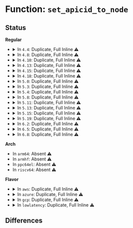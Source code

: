 # Function: <code>set_apicid_to_node</code>

## Status
<b>Regular</b>
<ul>
<li>
<details>
<summary>In <code>4.4</code>: Duplicate, Full Inline ⚠️</summary>

**Collision:** Static Duplication

**Inline:** Full

**Transformation:** False

**Instances:**

```
In arch/x86/kernel/acpi/boot.c (ffffffff8104f528)
Location: arch/x86/include/asm/numa.h:36
Inline: True
Inline callers:
  - arch/x86/kernel/acpi/boot.c:acpi_unmap_cpu
  - arch/x86/kernel/acpi/boot.c:acpi_map_cpu
```
```
In arch/x86/mm/numa.c (ffffffff81f789fa)
Location: arch/x86/include/asm/numa.h:36
Inline: True
Inline callers:
  - arch/x86/mm/numa.c:numa_init
```
```
In arch/x86/mm/amdtopology.c (ffffffff81f79320)
Location: arch/x86/include/asm/numa.h:36
Inline: True
Inline callers:
  - arch/x86/mm/amdtopology.c:amd_numa_init
```
```
In arch/x86/mm/srat.c (ffffffff81f794b2)
Location: arch/x86/include/asm/numa.h:36
Inline: True
Inline callers:
  - arch/x86/mm/srat.c:acpi_numa_x2apic_affinity_init
  - arch/x86/mm/srat.c:acpi_numa_processor_affinity_init
```
</details>
</li>
<li>
<details>
<summary>In <code>4.8</code>: Duplicate, Full Inline ⚠️</summary>

**Collision:** Static Duplication

**Inline:** Full

**Transformation:** False

**Instances:**

```
In arch/x86/kernel/acpi/boot.c (ffffffff8104fb18)
Location: arch/x86/include/asm/numa.h:36
Inline: True
Inline callers:
  - arch/x86/kernel/acpi/boot.c:acpi_unmap_cpu
```
```
In arch/x86/mm/numa.c (ffffffff81fa119c)
Location: arch/x86/include/asm/numa.h:36
Inline: True
Inline callers:
  - arch/x86/mm/numa.c:numa_init
```
```
In arch/x86/mm/amdtopology.c (ffffffff81fa1a70)
Location: arch/x86/include/asm/numa.h:36
Inline: True
Inline callers:
  - arch/x86/mm/amdtopology.c:amd_numa_init
```
```
In arch/x86/mm/srat.c (ffffffff81fa1b63)
Location: arch/x86/include/asm/numa.h:36
Inline: True
Inline callers:
  - arch/x86/mm/srat.c:acpi_numa_x2apic_affinity_init
```
</details>
</li>
<li>
<details>
<summary>In <code>4.10</code>: Duplicate, Full Inline ⚠️</summary>

**Collision:** Static Duplication

**Inline:** Full

**Transformation:** False

**Instances:**

```
In arch/x86/kernel/acpi/boot.c (ffffffff81052288)
Location: arch/x86/include/asm/numa.h:36
Inline: True
Inline callers:
  - arch/x86/kernel/acpi/boot.c:acpi_unmap_cpu
```
```
In arch/x86/mm/numa.c (ffffffff81fdc8d7)
Location: arch/x86/include/asm/numa.h:36
Inline: True
Inline callers:
  - arch/x86/mm/numa.c:numa_init
```
```
In arch/x86/mm/amdtopology.c (ffffffff81fdd051)
Location: arch/x86/include/asm/numa.h:36
Inline: True
Inline callers:
  - arch/x86/mm/amdtopology.c:amd_numa_init
```
```
In arch/x86/mm/srat.c (ffffffff81fdd146)
Location: arch/x86/include/asm/numa.h:36
Inline: True
Inline callers:
  - arch/x86/mm/srat.c:acpi_numa_x2apic_affinity_init
```
</details>
</li>
<li>
<details>
<summary>In <code>4.13</code>: Duplicate, Full Inline ⚠️</summary>

**Collision:** Static Duplication

**Inline:** Full

**Transformation:** False

**Instances:**

```
In arch/x86/kernel/acpi/boot.c (ffffffff81051e58)
Location: arch/x86/include/asm/numa.h:36
Inline: True
Inline callers:
  - arch/x86/kernel/acpi/boot.c:acpi_unmap_cpu
```
```
In arch/x86/mm/numa.c (ffffffff820bd90a)
Location: arch/x86/include/asm/numa.h:36
Inline: True
Inline callers:
  - arch/x86/mm/numa.c:numa_init
```
```
In arch/x86/mm/amdtopology.c (ffffffff820bdfb3)
Location: arch/x86/include/asm/numa.h:36
Inline: True
Inline callers:
  - arch/x86/mm/amdtopology.c:amd_numa_init
```
```
In arch/x86/mm/srat.c (ffffffff820be141)
Location: arch/x86/include/asm/numa.h:36
Inline: True
Inline callers:
  - arch/x86/mm/srat.c:acpi_numa_x2apic_affinity_init
```
</details>
</li>
<li>
<details>
<summary>In <code>4.15</code>: Duplicate, Full Inline ⚠️</summary>

**Collision:** Static Duplication

**Inline:** Full

**Transformation:** False

**Instances:**

```
In arch/x86/kernel/acpi/boot.c (ffffffff81055ac8)
Location: arch/x86/include/asm/numa.h:37
Inline: True
Inline callers:
  - arch/x86/kernel/acpi/boot.c:acpi_unmap_cpu
```
```
In arch/x86/mm/numa.c (ffffffff826c4741)
Location: arch/x86/include/asm/numa.h:37
Inline: True
Inline callers:
  - arch/x86/mm/numa.c:numa_init
```
```
In arch/x86/mm/amdtopology.c (ffffffff826c4ded)
Location: arch/x86/include/asm/numa.h:37
Inline: True
Inline callers:
  - arch/x86/mm/amdtopology.c:amd_numa_init
```
```
In arch/x86/mm/srat.c (ffffffff826c4f81)
Location: arch/x86/include/asm/numa.h:37
Inline: True
Inline callers:
  - arch/x86/mm/srat.c:acpi_numa_x2apic_affinity_init
```
</details>
</li>
<li>
<details>
<summary>In <code>4.18</code>: Duplicate, Full Inline ⚠️</summary>

**Collision:** Static Duplication

**Inline:** Full

**Transformation:** False

**Instances:**

```
In arch/x86/kernel/acpi/boot.c (ffffffff81058945)
Location: arch/x86/include/asm/numa.h:37
Inline: True
Inline callers:
  - arch/x86/kernel/acpi/boot.c:acpi_unmap_cpu
  - arch/x86/kernel/acpi/boot.c:acpi_map_cpu
```
```
In arch/x86/mm/numa.c (ffffffff826ee9e3)
Location: arch/x86/include/asm/numa.h:37
Inline: True
Inline callers:
  - arch/x86/mm/numa.c:numa_init
```
```
In arch/x86/mm/amdtopology.c (ffffffff826ef141)
Location: arch/x86/include/asm/numa.h:37
Inline: True
Inline callers:
  - arch/x86/mm/amdtopology.c:amd_numa_init
```
```
In arch/x86/mm/srat.c (ffffffff826ef2bd)
Location: arch/x86/include/asm/numa.h:37
Inline: True
Inline callers:
  - arch/x86/mm/srat.c:acpi_numa_processor_affinity_init
  - arch/x86/mm/srat.c:acpi_numa_x2apic_affinity_init
```
</details>
</li>
<li>
<details>
<summary>In <code>5.0</code>: Duplicate, Full Inline ⚠️</summary>

**Collision:** Static Duplication

**Inline:** Full

**Transformation:** False

**Instances:**

```
In arch/x86/kernel/acpi/boot.c (ffffffff8105e565)
Location: arch/x86/include/asm/numa.h:37
Inline: True
Inline callers:
  - arch/x86/kernel/acpi/boot.c:acpi_unmap_cpu
  - arch/x86/kernel/acpi/boot.c:acpi_map_cpu
```
```
In arch/x86/mm/numa.c (ffffffff828a56d1)
Location: arch/x86/include/asm/numa.h:37
Inline: True
Inline callers:
  - arch/x86/mm/numa.c:numa_init
```
```
In arch/x86/mm/amdtopology.c (ffffffff828a5e2f)
Location: arch/x86/include/asm/numa.h:37
Inline: True
Inline callers:
  - arch/x86/mm/amdtopology.c:amd_numa_init
```
```
In arch/x86/mm/srat.c (ffffffff828a5fab)
Location: arch/x86/include/asm/numa.h:37
Inline: True
Inline callers:
  - arch/x86/mm/srat.c:acpi_numa_processor_affinity_init
  - arch/x86/mm/srat.c:acpi_numa_x2apic_affinity_init
```
</details>
</li>
<li>
<details>
<summary>In <code>5.3</code>: Duplicate, Full Inline ⚠️</summary>

**Collision:** Static Duplication

**Inline:** Full

**Transformation:** False

**Instances:**

```
In arch/x86/kernel/acpi/boot.c (ffffffff81061975)
Location: arch/x86/include/asm/numa.h:37
Inline: True
Inline callers:
  - arch/x86/kernel/acpi/boot.c:acpi_unmap_cpu
  - arch/x86/kernel/acpi/boot.c:acpi_map_cpu
```
```
In arch/x86/mm/numa.c (ffffffff828bdc6a)
Location: arch/x86/include/asm/numa.h:37
Inline: True
Inline callers:
  - arch/x86/mm/numa.c:numa_init
```
```
In arch/x86/mm/amdtopology.c (ffffffff828be3fc)
Location: arch/x86/include/asm/numa.h:37
Inline: True
Inline callers:
  - arch/x86/mm/amdtopology.c:amd_numa_init
```
```
In arch/x86/mm/srat.c (ffffffff828be59e)
Location: arch/x86/include/asm/numa.h:37
Inline: True
Inline callers:
  - arch/x86/mm/srat.c:acpi_numa_processor_affinity_init
  - arch/x86/mm/srat.c:acpi_numa_x2apic_affinity_init
```
</details>
</li>
<li>
<details>
<summary>In <code>5.4</code>: Duplicate, Full Inline ⚠️</summary>

**Collision:** Static Duplication

**Inline:** Full

**Transformation:** False

**Instances:**

```
In arch/x86/kernel/acpi/boot.c (ffffffff81062205)
Location: arch/x86/include/asm/numa.h:37
Inline: True
Inline callers:
  - arch/x86/kernel/acpi/boot.c:acpi_unmap_cpu
  - arch/x86/kernel/acpi/boot.c:acpi_map_cpu
```
```
In arch/x86/mm/numa.c (ffffffff828c40f4)
Location: arch/x86/include/asm/numa.h:37
Inline: True
Inline callers:
  - arch/x86/mm/numa.c:numa_init
```
```
In arch/x86/mm/amdtopology.c (ffffffff828c4860)
Location: arch/x86/include/asm/numa.h:37
Inline: True
Inline callers:
  - arch/x86/mm/amdtopology.c:amd_numa_init
```
```
In arch/x86/mm/srat.c (ffffffff828c4a31)
Location: arch/x86/include/asm/numa.h:37
Inline: True
Inline callers:
  - arch/x86/mm/srat.c:acpi_numa_processor_affinity_init
  - arch/x86/mm/srat.c:acpi_numa_x2apic_affinity_init
```
</details>
</li>
<li>
<details>
<summary>In <code>5.8</code>: Duplicate, Full Inline ⚠️</summary>

**Collision:** Static Duplication

**Inline:** Full

**Transformation:** False

**Instances:**

```
In arch/x86/kernel/acpi/boot.c (ffffffff810681b5)
Location: arch/x86/include/asm/numa.h:37
Inline: True
Inline callers:
  - arch/x86/kernel/acpi/boot.c:acpi_unmap_cpu
  - arch/x86/kernel/acpi/boot.c:acpi_map_cpu
```
```
In arch/x86/mm/numa.c (0)
Location: arch/x86/include/asm/numa.h:37
Inline: True
Inline callers:
  - arch/x86/mm/numa.c:numa_init
```
```
In arch/x86/mm/amdtopology.c (ffffffff82ce7bce)
Location: arch/x86/include/asm/numa.h:37
Inline: True
Inline callers:
  - arch/x86/mm/amdtopology.c:amd_numa_init
```
```
In arch/x86/mm/srat.c (ffffffff82ce7d9f)
Location: arch/x86/include/asm/numa.h:37
Inline: True
Inline callers:
  - arch/x86/mm/srat.c:acpi_numa_processor_affinity_init
  - arch/x86/mm/srat.c:acpi_numa_x2apic_affinity_init
```
</details>
</li>
<li>
<details>
<summary>In <code>5.11</code>: Duplicate, Full Inline ⚠️</summary>

**Collision:** Static Duplication

**Inline:** Full

**Transformation:** False

**Instances:**

```
In arch/x86/kernel/acpi/boot.c (ffffffff81069eb5)
Location: arch/x86/include/asm/numa.h:38
Inline: True
Inline callers:
  - arch/x86/kernel/acpi/boot.c:acpi_unmap_cpu
  - arch/x86/kernel/acpi/boot.c:acpi_map_cpu
```
```
In arch/x86/mm/numa.c (0)
Location: arch/x86/include/asm/numa.h:38
Inline: True
Inline callers:
  - arch/x86/mm/numa.c:numa_init
```
```
In arch/x86/mm/amdtopology.c (ffffffff82fd55c5)
Location: arch/x86/include/asm/numa.h:38
Inline: True
Inline callers:
  - arch/x86/mm/amdtopology.c:amd_numa_init
```
```
In arch/x86/mm/srat.c (ffffffff82fd5796)
Location: arch/x86/include/asm/numa.h:38
Inline: True
Inline callers:
  - arch/x86/mm/srat.c:acpi_numa_processor_affinity_init
  - arch/x86/mm/srat.c:acpi_numa_x2apic_affinity_init
```
</details>
</li>
<li>
<details>
<summary>In <code>5.13</code>: Duplicate, Full Inline ⚠️</summary>

**Collision:** Static Duplication

**Inline:** Full

**Transformation:** False

**Instances:**

```
In arch/x86/kernel/acpi/boot.c (ffffffff8106a985)
Location: arch/x86/include/asm/numa.h:38
Inline: True
Inline callers:
  - arch/x86/kernel/acpi/boot.c:acpi_unmap_cpu
  - arch/x86/kernel/acpi/boot.c:acpi_map_cpu
```
```
In arch/x86/mm/numa.c (0)
Location: arch/x86/include/asm/numa.h:38
Inline: True
Inline callers:
  - arch/x86/mm/numa.c:numa_init
```
```
In arch/x86/mm/amdtopology.c (ffffffff831e006b)
Location: arch/x86/include/asm/numa.h:38
Inline: True
Inline callers:
  - arch/x86/mm/amdtopology.c:amd_numa_init
```
```
In arch/x86/mm/srat.c (ffffffff831e0241)
Location: arch/x86/include/asm/numa.h:38
Inline: True
Inline callers:
  - arch/x86/mm/srat.c:acpi_numa_processor_affinity_init
  - arch/x86/mm/srat.c:acpi_numa_x2apic_affinity_init
```
</details>
</li>
<li>
<details>
<summary>In <code>5.15</code>: Duplicate, Full Inline ⚠️</summary>

**Collision:** Static Duplication

**Inline:** Full

**Transformation:** False

**Instances:**

```
In arch/x86/kernel/acpi/boot.c (ffffffff81075233)
Location: arch/x86/include/asm/numa.h:38
Inline: True
Inline callers:
  - arch/x86/kernel/acpi/boot.c:acpi_unmap_cpu
  - arch/x86/kernel/acpi/boot.c:acpi_map_cpu
```
```
In arch/x86/mm/numa.c (ffffffff832c302f)
Location: arch/x86/include/asm/numa.h:38
Inline: True
Inline callers:
  - arch/x86/mm/numa.c:numa_init
```
```
In arch/x86/mm/amdtopology.c (ffffffff832c3693)
Location: arch/x86/include/asm/numa.h:38
Inline: True
Inline callers:
  - arch/x86/mm/amdtopology.c:amd_numa_init
```
```
In arch/x86/mm/srat.c (ffffffff832c38af)
Location: arch/x86/include/asm/numa.h:38
Inline: True
Inline callers:
  - arch/x86/mm/srat.c:acpi_numa_processor_affinity_init
  - arch/x86/mm/srat.c:acpi_numa_x2apic_affinity_init
```
</details>
</li>
<li>
<details>
<summary>In <code>5.19</code>: Duplicate, Full Inline ⚠️</summary>

**Collision:** Static Duplication

**Inline:** Full

**Transformation:** False

**Instances:**

```
In arch/x86/kernel/acpi/boot.c (ffffffff81083be3)
Location: arch/x86/include/asm/numa.h:38
Inline: True
Inline callers:
  - arch/x86/kernel/acpi/boot.c:acpi_unmap_cpu
  - arch/x86/kernel/acpi/boot.c:acpi_map_cpu
```
```
In arch/x86/mm/numa.c (ffffffff834758b0)
Location: arch/x86/include/asm/numa.h:38
Inline: True
Inline callers:
  - arch/x86/mm/numa.c:numa_init
```
```
In arch/x86/mm/amdtopology.c (ffffffff83475f28)
Location: arch/x86/include/asm/numa.h:38
Inline: True
Inline callers:
  - arch/x86/mm/amdtopology.c:amd_numa_init
```
```
In arch/x86/mm/srat.c (ffffffff8347616a)
Location: arch/x86/include/asm/numa.h:38
Inline: True
Inline callers:
  - arch/x86/mm/srat.c:acpi_numa_processor_affinity_init
  - arch/x86/mm/srat.c:acpi_numa_x2apic_affinity_init
```
</details>
</li>
<li>
<details>
<summary>In <code>6.2</code>: Duplicate, Full Inline ⚠️</summary>

**Collision:** Static Duplication

**Inline:** Full

**Transformation:** False

**Instances:**

```
In arch/x86/kernel/acpi/boot.c (ffffffff810969a3)
Location: arch/x86/include/asm/numa.h:38
Inline: True
Inline callers:
  - arch/x86/kernel/acpi/boot.c:acpi_unmap_cpu
  - arch/x86/kernel/acpi/boot.c:acpi_map_cpu
```
```
In arch/x86/mm/numa.c (ffffffff83e9e35b)
Location: arch/x86/include/asm/numa.h:38
Inline: True
Inline callers:
  - arch/x86/mm/numa.c:numa_init
```
```
In arch/x86/mm/amdtopology.c (ffffffff83e9ec6f)
Location: arch/x86/include/asm/numa.h:38
Inline: True
Inline callers:
  - arch/x86/mm/amdtopology.c:amd_numa_init
```
```
In arch/x86/mm/srat.c (ffffffff83e9effc)
Location: arch/x86/include/asm/numa.h:38
Inline: True
Inline callers:
  - arch/x86/mm/srat.c:acpi_numa_processor_affinity_init
  - arch/x86/mm/srat.c:acpi_numa_x2apic_affinity_init
```
</details>
</li>
<li>
<details>
<summary>In <code>6.5</code>: Duplicate, Full Inline ⚠️</summary>

**Collision:** Static Duplication

**Inline:** Full

**Transformation:** False

**Instances:**

```
In arch/x86/kernel/acpi/boot.c (ffffffff81099ac3)
Location: arch/x86/include/asm/numa.h:38
Inline: True
Inline callers:
  - arch/x86/kernel/acpi/boot.c:acpi_unmap_cpu
  - arch/x86/kernel/acpi/boot.c:acpi_map_cpu
```
```
In arch/x86/mm/numa.c (ffffffff836c24bb)
Location: arch/x86/include/asm/numa.h:38
Inline: True
Inline callers:
  - arch/x86/mm/numa.c:numa_init
```
```
In arch/x86/mm/amdtopology.c (ffffffff836c2de3)
Location: arch/x86/include/asm/numa.h:38
Inline: True
Inline callers:
  - arch/x86/mm/amdtopology.c:amd_numa_init
```
```
In arch/x86/mm/srat.c (ffffffff836c317c)
Location: arch/x86/include/asm/numa.h:38
Inline: True
Inline callers:
  - arch/x86/mm/srat.c:acpi_numa_processor_affinity_init
  - arch/x86/mm/srat.c:acpi_numa_x2apic_affinity_init
```
</details>
</li>
<li>
<details>
<summary>In <code>6.8</code>: Duplicate, Full Inline ⚠️</summary>

**Collision:** Static Duplication

**Inline:** Full

**Transformation:** False

**Instances:**

```
In arch/x86/kernel/acpi/boot.c (ffffffff810a12f3)
Location: arch/x86/include/asm/numa.h:31
Inline: True
Inline callers:
  - arch/x86/kernel/acpi/boot.c:acpi_unmap_cpu
  - arch/x86/kernel/acpi/boot.c:acpi_map_cpu
```
```
In arch/x86/mm/numa.c (ffffffff838f2ebb)
Location: arch/x86/include/asm/numa.h:31
Inline: True
Inline callers:
  - arch/x86/mm/numa.c:numa_init
```
```
In arch/x86/mm/amdtopology.c (ffffffff838f39d3)
Location: arch/x86/include/asm/numa.h:31
Inline: True
Inline callers:
  - arch/x86/mm/amdtopology.c:amd_numa_init
```
```
In arch/x86/mm/srat.c (ffffffff838f3d5c)
Location: arch/x86/include/asm/numa.h:31
Inline: True
Inline callers:
  - arch/x86/mm/srat.c:acpi_numa_processor_affinity_init
  - arch/x86/mm/srat.c:acpi_numa_x2apic_affinity_init
```
</details>
</li>
</ul>
<b>Arch</b>
<ul>
<li>
In <code>arm64</code>: Absent ⚠️
</li>
<li>
In <code>armhf</code>: Absent ⚠️
</li>
<li>
In <code>ppc64el</code>: Absent ⚠️
</li>
<li>
In <code>riscv64</code>: Absent ⚠️
</li>
</ul>
<b>Flavor</b>
<ul>
<li>
<details>
<summary>In <code>aws</code>: Duplicate, Full Inline ⚠️</summary>

**Collision:** Static Duplication

**Inline:** Full

**Transformation:** False

**Instances:**

```
In arch/x86/kernel/acpi/boot.c (ffffffff81061d85)
Location: arch/x86/include/asm/numa.h:37
Inline: True
Inline callers:
  - arch/x86/kernel/acpi/boot.c:acpi_unmap_cpu
  - arch/x86/kernel/acpi/boot.c:acpi_map_cpu
```
```
In arch/x86/mm/numa.c (ffffffff828af0ca)
Location: arch/x86/include/asm/numa.h:37
Inline: True
Inline callers:
  - arch/x86/mm/numa.c:numa_init
```
```
In arch/x86/mm/amdtopology.c (ffffffff828af836)
Location: arch/x86/include/asm/numa.h:37
Inline: True
Inline callers:
  - arch/x86/mm/amdtopology.c:amd_numa_init
```
```
In arch/x86/mm/srat.c (ffffffff828af9d8)
Location: arch/x86/include/asm/numa.h:37
Inline: True
Inline callers:
  - arch/x86/mm/srat.c:acpi_numa_processor_affinity_init
  - arch/x86/mm/srat.c:acpi_numa_x2apic_affinity_init
```
</details>
</li>
<li>
<details>
<summary>In <code>azure</code>: Duplicate, Full Inline ⚠️</summary>

**Collision:** Static Duplication

**Inline:** Full

**Transformation:** False

**Instances:**

```
In arch/x86/kernel/acpi/boot.c (ffffffff81052155)
Location: arch/x86/include/asm/numa.h:37
Inline: True
Inline callers:
  - arch/x86/kernel/acpi/boot.c:acpi_unmap_cpu
  - arch/x86/kernel/acpi/boot.c:acpi_map_cpu
```
```
In arch/x86/mm/numa.c (ffffffff828a72bc)
Location: arch/x86/include/asm/numa.h:37
Inline: True
Inline callers:
  - arch/x86/mm/numa.c:numa_init
```
```
In arch/x86/mm/amdtopology.c (ffffffff828a7a28)
Location: arch/x86/include/asm/numa.h:37
Inline: True
Inline callers:
  - arch/x86/mm/amdtopology.c:amd_numa_init
```
```
In arch/x86/mm/srat.c (ffffffff828a7bca)
Location: arch/x86/include/asm/numa.h:37
Inline: True
Inline callers:
  - arch/x86/mm/srat.c:acpi_numa_processor_affinity_init
  - arch/x86/mm/srat.c:acpi_numa_x2apic_affinity_init
```
</details>
</li>
<li>
<details>
<summary>In <code>gcp</code>: Duplicate, Full Inline ⚠️</summary>

**Collision:** Static Duplication

**Inline:** Full

**Transformation:** False

**Instances:**

```
In arch/x86/kernel/acpi/boot.c (ffffffff810621a5)
Location: arch/x86/include/asm/numa.h:37
Inline: True
Inline callers:
  - arch/x86/kernel/acpi/boot.c:acpi_unmap_cpu
  - arch/x86/kernel/acpi/boot.c:acpi_map_cpu
```
```
In arch/x86/mm/numa.c (ffffffff828c1fc9)
Location: arch/x86/include/asm/numa.h:37
Inline: True
Inline callers:
  - arch/x86/mm/numa.c:numa_init
```
```
In arch/x86/mm/amdtopology.c (ffffffff828c2735)
Location: arch/x86/include/asm/numa.h:37
Inline: True
Inline callers:
  - arch/x86/mm/amdtopology.c:amd_numa_init
```
```
In arch/x86/mm/srat.c (ffffffff828c28d7)
Location: arch/x86/include/asm/numa.h:37
Inline: True
Inline callers:
  - arch/x86/mm/srat.c:acpi_numa_processor_affinity_init
  - arch/x86/mm/srat.c:acpi_numa_x2apic_affinity_init
```
</details>
</li>
<li>
<details>
<summary>In <code>lowlatency</code>: Duplicate, Full Inline ⚠️</summary>

**Collision:** Static Duplication

**Inline:** Full

**Transformation:** False

**Instances:**

```
In arch/x86/kernel/acpi/boot.c (ffffffff81063765)
Location: arch/x86/include/asm/numa.h:37
Inline: True
Inline callers:
  - arch/x86/kernel/acpi/boot.c:acpi_unmap_cpu
  - arch/x86/kernel/acpi/boot.c:acpi_map_cpu
```
```
In arch/x86/mm/numa.c (ffffffff828c5114)
Location: arch/x86/include/asm/numa.h:37
Inline: True
Inline callers:
  - arch/x86/mm/numa.c:numa_init
```
```
In arch/x86/mm/amdtopology.c (ffffffff828c5880)
Location: arch/x86/include/asm/numa.h:37
Inline: True
Inline callers:
  - arch/x86/mm/amdtopology.c:amd_numa_init
```
```
In arch/x86/mm/srat.c (ffffffff828c5a51)
Location: arch/x86/include/asm/numa.h:37
Inline: True
Inline callers:
  - arch/x86/mm/srat.c:acpi_numa_processor_affinity_init
  - arch/x86/mm/srat.c:acpi_numa_x2apic_affinity_init
```
</details>
</li>
</ul>

## Differences
